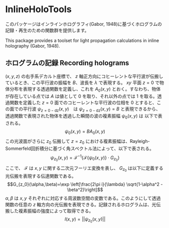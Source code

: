 # InlineHoloTools
このパッケージはインラインホログラフィ(Gabor, 1948)に基づくホログラムの記録・再生のための関数群を提供します。

This package provides a toolset for light propagation calculations in inline holography (Gabor, 1948). 

## ホログラムの記録 Recording holograms
$(x,y,z)$ の右手系デカルト座標で、 $z$ 軸正方向にコヒーレントな平行波が伝搬しているとき、この平行波の振幅を $B$、波長を $\lambda$ で表現する。 $xy$ 平面 $z=0$ で物体分布を表現する透過関数を定義し、これを $A_{0}(x,y)$ とおく。すなわち、物体が存在している点では $A$ は値として $0$ を取り、それ以外の点では $1$ を取る。透過関数を定義した $z=0$
面でのコヒーレントな平行波の位相を $0$ とすると、この面での平行波 $\psi_{z=0-\mathrm{dz}}(x,y)$　は $\psi_{z=0-\mathrm{dz}}(x,y) = B$ と表現できるから、透過関数で表現された物体を透過した瞬間の波の複素振幅 $\psi_{0}(x,y)$ は 以下で表される。
$$\psi_{0}(x,y)=BA_{0}(x,y)$$
この光波面がさらに $z_0$ 伝搬して $z=z_0$ における複素振幅は、Rayleigh-Sommerfeld回折積分に基づく角スペクトル法によって、以下で表される。
$$\psi_{z_0}(x,y)=\mathcal{F}^{-1}\lbrace \mathcal{F}\{\psi_0(x,y)\} \cdot G_{z_0} \rbrace $$
ここで、 $\mathcal{F}$ は $x,y$ に関する二次元フーリエ変換を表し、 $G_{z_0}$ は以下に定義する光伝搬を表現する伝達関数である。
$$G_{z_0}(\alpha,\beta)=\exp \left[\frac{2\pi i}{\lambda} \sqrt{1-\alpha^2 - \beta^2}\right]$$
$\alpha, \beta$ は $x,y$ それぞれに対応する周波数空間の変数である。このようにして透過関数の任意の $z$ 軸方向の光伝搬を表現できる。記録されるホログラムは、光伝搬した複素振幅の強度によって取得できる。
$$I(x,y) = ||\psi_{z_0}(x,y)||$$